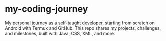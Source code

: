 # my-coding-journey
My personal journey as a self-taught developer, starting from scratch on Android with Termux and GitHub. This repo shares my projects, challenges, and milestones, built with Java, CSS, XML, and more.
